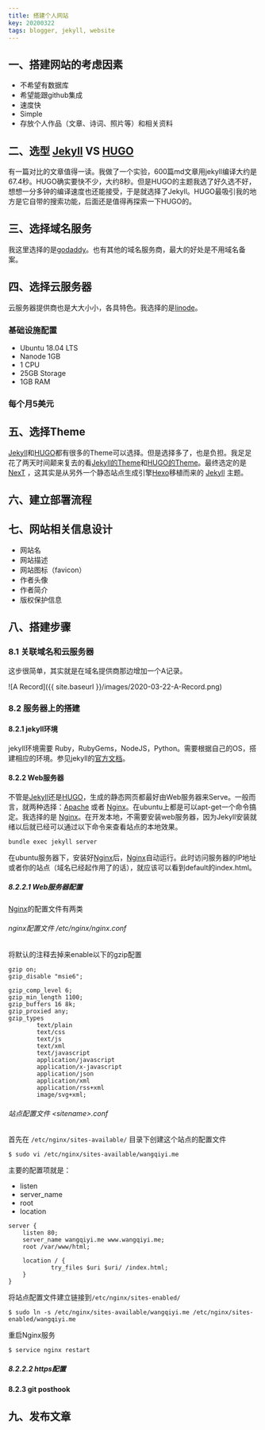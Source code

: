 ```yaml
---
title: 搭建个人网站 
key: 20200322
tags: blogger, jekyll, website
---
```


## 一、搭建网站的考虑因素

* 不希望有数据库
* 希望能跟github集成
* 速度快
* Simple
* 存放个人作品（文章、诗词、照片等）和相关资料

<!--more-->

## 二、选型 [Jekyll](https://jekyllrb.com) VS [HUGO](https://gohugo.io)

有一篇对比的文章值得一读。我做了一个实验，600篇md文章用jekyll编译大约是67.4秒。HUGO确实要快不少，大约8秒。但是HUGO的主题我选了好久选不好，想想一分多钟的编译速度也还能接受，于是就选择了Jekyll。HUGO最吸引我的地方是它自带的搜索功能，后面还是值得再探索一下HUGO的。

## 三、选择域名服务

我这里选择的是[godaddy](https://godaddy.com)。也有其他的域名服务商，最大的好处是不用域名备案。

## 四、选择云服务器

云服务器提供商也是大大小小，各具特色。我选择的是[linode](https://www.linode.com)。

### 基础设施配置

* Ubuntu 18.04 LTS
* Nanode 1GB
* 1 CPU
* 25GB Storage
* 1GB RAM

### 每个月5美元

## 五、选择Theme

[Jekyll](https://jekyllrb.com)和[HUGO](https://gohugo.io)都有很多的Theme可以选择。但是选择多了，也是负担。我足足花了两天时间颠来复去的看[Jekyll的Theme](http://jekyllthemes.org/)和[HUGO的Theme](https://themes.gohugo.io/)。最终选定的是[NexT](https://github.com/iissnan/hexo-theme-next) ，这其实是从另外一个静态站点生成引擎[Hexo](https://hexo.io/)移植而来的 [Jekyll](https://jekyllrb.com) 主题。

## 六、建立部署流程

## 七、网站相关信息设计

* 网站名
* 网站描述
* 网站图标（favicon）
* 作者头像
* 作者简介
* 版权保护信息

## 八、搭建步骤

### 8.1 关联域名和云服务器

这步很简单，其实就是在域名提供商那边增加一个A记录。

![A Record]({{ site.baseurl }}/images/2020-03-22-A-Record.png)

### 8.2 服务器上的搭建

#### 8.2.1 jekyll环境

jekyll环境需要 Ruby，RubyGems，NodeJS，Python。需要根据自己的OS，搭建相应的环境。参见jekyll的[官方文档](http://jekyllcn.com/docs/installation/)。

#### 8.2.2 Web服务器

不管是[Jekyll](https://jekyllrb.com)还是[HUGO](https://gohugo.io)，生成的静态网页都最好由Web服务器来Serve。一般而言，就两种选择：[Apache](https://httpd.apache.org/) 或者 [Nginx](https://nginx.org/en/)。在ubuntu上都是可以apt-get一个命令搞定。我选择的是 [Nginx](https://nginx.org/en/)。在开发本地，不需要安装web服务器，因为Jekyll安装就绪以后就已经可以通过以下命令来查看站点的本地效果。

```shell
bundle exec jekyll server
```

在ubuntu服务器下，安装好[Nginx](https://nginx.org/en/)后，[Nginx](https://nginx.org/en/)自动运行。此时访问服务器的IP地址或者你的站点（域名已经起作用了的话），就应该可以看到default的index.html。

##### 8.2.2.1 Web服务器配置

[Nginx](https://nginx.org/en/)的配置文件有两类

###### nginx配置文件 /etc/nginx/nginx.conf

将默认的注释去掉来enable以下的gzip配置

```shell
gzip on;
gzip_disable "msie6";

gzip_comp_level 6;
gzip_min_length 1100;
gzip_buffers 16 8k;
gzip_proxied any;
gzip_types
        text/plain
        text/css
        text/js
        text/xml
        text/javascript
        application/javascript
        application/x-javascript
        application/json
        application/xml
        application/rss+xml
        image/svg+xml;
```

###### 站点配置文件 \<sitename\>.conf

首先在  `/etc/nginx/sites-available/` 目录下创建这个站点的配置文件

```shell
$ sudo vi /etc/nginx/sites-available/wangqiyi.me
```

主要的配置项就是：

* listen
* server_name
* root
* location

```shell
server {
    listen 80;
    server_name wangqiyi.me www.wangqiyi.me;
    root /var/www/html;

    location / {
            try_files $uri $uri/ /index.html;
    }
}

```

将站点配置文件建立链接到`/etc/nginx/sites-enabled/`

```shell
$ sudo ln -s /etc/nginx/sites-available/wangqiyi.me /etc/nginx/sites-enabled/wangqiyi.me
```

重启Nginx服务
```shell
$ service nginx restart
```

##### 8.2.2.2 https配置

#### 8.2.3 git posthook

## 九、发布文章